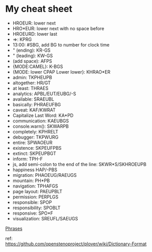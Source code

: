 # My cheat sheet

 * HROEUR: lower next
 * HRO*EUR: lower next with no space before
 * HROEURD: lower last
 *  =>: KPRG
 * 13:00: #SBG, add BG to number for clock time
 * " (ending): KR-GS
 * " (leading): KW-GS
 * (add space): AFPS
 * {MODE:CAMEL}: K-BGS
 * {MODE: lower CPAP Lower lower}: KHRAO*ER
 * admin: TKPHEUPB
 * altogether: HR/GT
 * at least: THRAES
 * analytics: APBL/EUT/EUBG/-S
 * available: SRAEUBL
 * basically: PHRAEUFBG
 * caveat: KAF/KWRAT
 * Capitalize Last Word: KA*PD
 * communication: KAEUBGS
 * console.warn(): SKWARPB
 * completely: KPHRELT
 * debugger: TKPWURG
 * entire: SPWAOEUR
 * existence: SKPEUFPBS
 * extinct: SKPEUPBGT
 * inform: TPH-F
 * js, add semi-colon to the end of the line: SKWR*S/SKHROEUPB
 * happiness HAP/-PBS
 * migration: PHAOEUG/RAEUGS
 * mountain: PH*PB
 * navigation: TPHAFGS
 * page layout: PAEUPBLT
 * permission: PERPLGS
 * responsible: SPOP
 * responsibility: SPOBLT
 * responsive: SPO*F
 * visualization: SREUFL/SAEUGS


[Phrases](Phrases.md)  

ref:  
https://github.com/openstenoproject/plover/wiki/Dictionary-Format